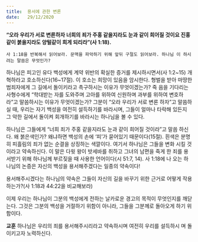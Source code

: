 ```yaml
---
title:  용서에 관한 변론
date:   29/12/2020
---
```


**“오라 우리가 서로 변론하자 너희의 죄가 주홍 같을지라도 눈과 같이 희어질 것이요 진홍같이 붉을지라도 양털같이 희게 되리라”(사 1:18).**

`사 1:18을 반복해서 읽어보라. 문맥을 파악하기 위해 앞뒤 구절도 읽어보라. 하나님 이 하시려는 말씀은 무엇인가?`

하나님은 피고인 유다 백성에게 계약 위반의 확실한 증거를 제시하시면서(사 1:2~15) 개혁하라고 호소하신다(16~17절). 이 호소는 희망이 있음을 암시한다. 형벌을 받아 마땅한 범죄자에게 그 길에서 돌이키라고 촉구하시는 이유가 무엇이겠는가? 죽 음을 기다리는 사형수에게 “학대받는 자를 도와주며 고아를 위하여 신원하며 과부를 위하여 변호하라”고 말씀하시는 이유가 무엇이겠는가? 그분이 “오라 우리가 서로 변론 하자”고 말씀하실 때, 우리는 자기 백성을 여전히 설득하기를 바라시며, 그들이 얼마나 타락해 있든지 그 악한 길에서 돌이켜 회개하기를 바라시는 하나님을 볼 수 있다.

하나님은 그들에게 “너희 죄가 주홍 같을지라도 눈과 같이 희어질 것이라”고 말씀 하신다. 왜 붉은색인가? 왜냐하면 백성의 손에 ‘피’가 묻어있기 때문이다(15절). 흰색은 분명히 피흘림의 죄가 없는 순결을 상징하는 색깔이다. 여기서 하나님은 그들을 변화 시킬 것이라고 약속하신다. 이 말은 다윗 왕이 밧세바를 취하고 그녀의 남편을 죽게 한 죄를 용서받기 위해 하나님께 부르짖을 때 사용한 언어이다(시 51:7, 14). 사 1:18에 나 오는 하나님의 논증은 자신의 백성을 용서해주겠다는 일종의 약속이다!

용서해주시겠다는 하나님의 약속은 그들이 자신의 길을 바꾸기 위한 근거로 어떻게 작용하는가?(사 1:18과 44:22을 비교해보라)

이제 우리는 하나님이 그분의 백성에게 전하는 날카로운 경고의 목적이 무엇인지를 깨닫는다. 그것은 그분의 백성을 거절하기 위함이 아니라, 그들을 그분께로 돌아오게 하기 위함이다.

**교훈** 하나님은 우리의 죄를 용서해주시리라고 약속하시며 여전히 우리를 설득하시 며 돌이키고자 노력하신다.